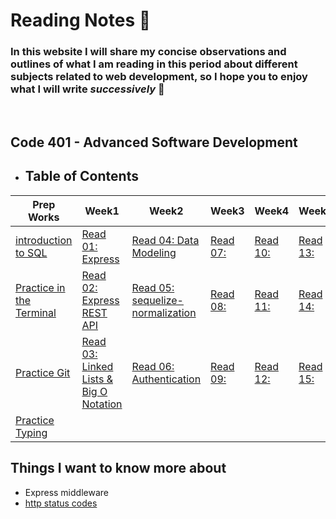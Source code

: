 # **Reading Notes** :notebook:
### In this website I will share my concise observations and outlines of what I am reading in this period about different subjects related to web development, so I hope you to enjoy what I will write *successively* :see_no_evil:
 <br>

 ##  Code 401 - Advanced Software Development
 - ## Table of Contents
 
|Prep Works    | Week1 | Week2 | Week3   | Week4   | Week5   | Week6   | Week7   | Week8   |
|---|---|---|---|---|---|---|---|---|
|  [introduction to SQL](/Prep_Readings/SQL.md) | [Read 01: Express](./Advanc%20Level/class01/Express.md) | [Read 04: Data Modeling](./Advanc%20Level//class04/Data%20Modeling.md) |[Read 07:]()  |[Read 10:]()   | [Read 13:]()  | [Read 16:]()  | [Read 19:]()  |[Read 22:]()   |
|  [Practice in the Terminal](/Prep_Readings/Terminal.md)  | [Read 02: Express REST API](./Advanc%20Level/class02/Express%20REST%20API.md)  | [Read 05: sequelize-normalization](./Advanc%20Level/class05/sequelize-normalization.md)  | [Read 08:]()  | [Read 11:]()  | [Read 14:]()  |   [Read 17:]() |  [Read 20:]()  | [Read 23:]()   |
|  [Practice Git](./Prep_Readings/practicegit.md) | [Read 03: Linked Lists & Big O Notation](./Advanc%20Level/class03/BigO%26linked_lists.md) | [Read 06: Authentication](./Advanc%20Level/class06/Authentication.md)  |[Read 09:]()   |[Read 12:]()   |  [Read 15:]()  | [Read 18:]()   |   [Read 21:]() | [Read 24:]()   |
|[Practice Typing](./Prep_Readings/practicetyping.md)   |   |   |   |   |   |   |   |   |

## Things I want to know more about

- Express middleware
- [http status codes](https://www.restapitutorial.com/httpstatuscodes.html)

